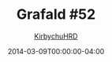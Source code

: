 ---
title: "Grafald #52"
type: "image"
date: 2014-03-09T00:00:00-04:00
draft: false
categories:
- comics
- collaborations
tags:
- grafald
image_path: "../img/2014/52.png"
alt_text: ""
is_subpage: true
author: "[KirbychuHRD](https://cohost.org/KirbychuHRD)"
---